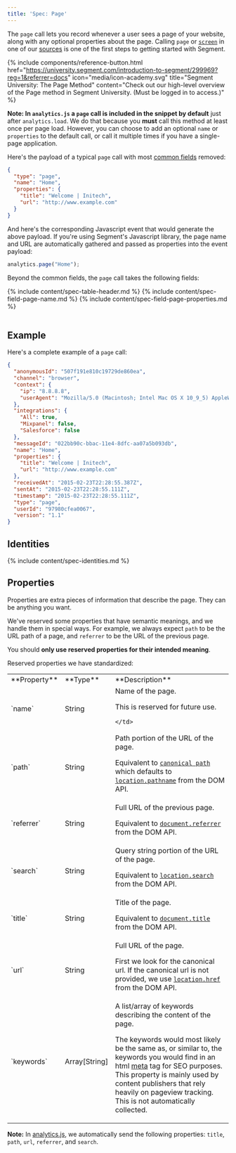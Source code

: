 ```yaml
---
title: 'Spec: Page'
---
```


The `page` call lets you record whenever a user sees a page of your website, along with any optional properties about the page. Calling `page` or [`screen`](/docs/connections/spec/screen/) in one of our [sources](/docs/connections/sources/) is one of the first steps to getting started with Segment.

{% include components/reference-button.html href="https://university.segment.com/introduction-to-segment/299969?reg=1&referrer=docs" icon="media/icon-academy.svg" title="Segment University: The Page Method" content="Check out our high-level overview of the Page method in Segment University. (Must be logged in to access.)" %}

**Note: In `analytics.js` a `page` call is included in the snippet by default** just after `analytics.load`. We do that because you **must** call this method at least once per page load. However, you can choose to add an optional `name` or `properties` to the default call, or call it multiple times if you have a single-page application.

Here's the payload of a typical `page` call with most [common fields](/docs/connections/spec/common/) removed:

```json
{
  "type": "page",
  "name": "Home",
  "properties": {
    "title": "Welcome | Initech",
    "url": "http://www.example.com"
  }
}
```

And here's the corresponding Javascript event that would generate the above payload. If you're using Segment's Javascript library, the page name and URL are automatically gathered and passed as properties into the event payload:

```js
analytics.page("Home");
```

Beyond the common fields, the `page` call takes the following fields:

<table>
  {% include content/spec-table-header.md %}
  {% include content/spec-field-page-name.md %}
  {% include content/spec-field-page-properties.md %}
</table>


## Example

Here's a complete example of a `page` call:

```json
{
  "anonymousId": "507f191e810c19729de860ea",
  "channel": "browser",
  "context": {
    "ip": "8.8.8.8",
    "userAgent": "Mozilla/5.0 (Macintosh; Intel Mac OS X 10_9_5) AppleWebKit/537.36 (KHTML, like Gecko) Chrome/40.0.2214.115 Safari/537.36"
  },
  "integrations": {
    "All": true,
    "Mixpanel": false,
    "Salesforce": false
  },
  "messageId": "022bb90c-bbac-11e4-8dfc-aa07a5b093db",
  "name": "Home",
  "properties": {
    "title": "Welcome | Initech",
    "url": "http://www.example.com"
  },
  "receivedAt": "2015-02-23T22:28:55.387Z",
  "sentAt": "2015-02-23T22:28:55.111Z",
  "timestamp": "2015-02-23T22:28:55.111Z",
  "type": "page",
  "userId": "97980cfea0067",
  "version": "1.1"
}
```

## Identities

{% include content/spec-identities.md %}

## Properties

Properties are extra pieces of information that describe the page. They can be anything you want.

We've reserved some properties that have semantic meanings, and we handle them in special ways. For example, we always expect `path` to be the URL path of a page, and `referrer` to be the URL of the previous page.

You should **only use reserved properties for their intended meaning**.

Reserved properties we have standardized:

<table>
  <tr>
    <td>**Property**</td>
    <td>**Type**</td>
    <td>**Description**</td>
  </tr>
  <tr>
    <td>`name`</td>
    <td>String</td>
    <td>Name of the page.

This is reserved for future use.

    </td>
  </tr>
  <tr>
    <td>`path`</td>
    <td>String</td>
    <td>Path portion of the URL of the page.


 Equivalent to [`canonical path`](https://github.com/segmentio/analytics.js/blob/master/analytics.js#L6499-L6503) which defaults to [`location.pathname`](https://developer.mozilla.org/en-US/docs/Web/API/Location) from the DOM API.
    </td>
  </tr>
  <tr>
    <td>`referrer` </td>
    <td>String</td>
    <td>Full URL of the previous page.


 Equivalent to [`document.referrer`](https://developer.mozilla.org/en-US/docs/Web/API/Document/referrer) from the DOM API.</td>
  </tr>
  <tr>
    <td>`search`</td>
    <td>String</td>
    <td>Query string portion of the URL of the page.


 Equivalent to [`location.search`](https://developer.mozilla.org/en-US/docs/Web/API/Location) from the DOM API.</td>
  </tr>
  <tr>
    <td>`title`</td>
    <td>String</td>
    <td>Title of the page.


 Equivalent to [`document.title`](https://developer.mozilla.org/en-US/docs/Web/API/Document/title) from the DOM API.</td>
  </tr>
  <tr>
    <td>`url`</td>
    <td>String</td>
    <td>Full URL of the page.


First we look for the canonical url. If the canonical url is not provided, we use [`location.href`](https://developer.mozilla.org/en-US/docs/Web/API/Location) from the DOM API.</td>
  </tr>
    <tr>
    <td>`keywords`</td>
    <td>Array[String]</td>
    <td>A list/array of keywords describing the content of the page.


The keywords would most likely be the same as, or similar to, the keywords you would find in an html [meta](https://developer.mozilla.org/en-US/docs/Web/HTML/Element/meta#Attributes) tag for SEO purposes. This property is mainly used by content publishers that rely heavily on pageview tracking. This is not automatically collected.
    </td>
  </tr>
</table>

**Note:** In [analytics.js](/docs/connections/sources/catalog/libraries/website/javascript/), we automatically send the following properties: `title`, `path`, `url`, `referrer`, and `search`.
